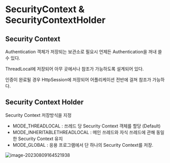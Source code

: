 # SecurityContext &  SecurityContextHolder



## Security Context

Authentication 객체가 저장되는 보관소로 필요시 언제든 Authentication을 꺼내 쓸 수 있다. 

ThreadLocal에 저장되어 아무 곳에서나 참조가 가능하도록 설계되어 있다. 

인증이 완료될 경우 HttpSession에 저장되어 어플리케이션 전반에 걸쳐 참조가 가능하다. 



## Security Context Holder

Security Context 저장방식을 지정

- MODE_THREADLOCAL : 쓰레드 당 Security Context 객체를 할당 (Default)
- MODE_INHERITABLETHREADLOCAL : 메인 쓰레드와 자식 쓰레드에 관해 동일한 Security Context 유지
- MODE_GLOBAL : 응용 프로그램에서 단 하나의 Security Context를 저장.





![image-20230809164521938](/Users/github/TIL/spring/images/security/SecurityContext.png)